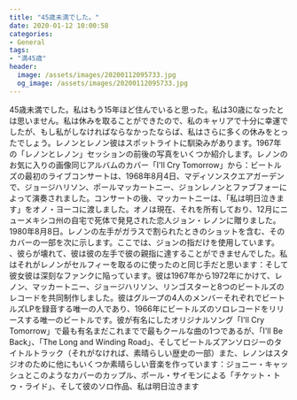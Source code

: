 ```yaml
---
title: "45歳未満でした。"
date: 2020-01-12 10:00:58
categories:
- General
tags:
- "満45歳"
header:
  image: /assets/images/20200112095733.jpg
  og_image: /assets/images/20200112095733.jpg
---
```


45歳未満でした。私はもう15年ほど住んでいると思った。私は30歳になったとは思いません。私は休みを取ることができたので、私のキャリアで十分に幸運でしたが、もし私がしなければならなかったならば、私はさらに多くの休みをとったでしょう。レノンとレノン彼はスポットライトに馴染みがあります。1967年の「レノンとレノン」セッションの前後の写真をいくつか紹介します。レノンのお気に入りの画像同じアルバムのカバー「I&#39;ll Cry Tomorrow」から：ビートルズの最初のライブコンサートは、1968年8月4日、マディソンスクエアガーデンで、ジョージハリソン、ポールマッカートニー、ジョンレノンとファブフォーによって演奏されました。コンサートの後、マッカートニーは、「私は明日泣きます」をオノ・ヨーコに渡しました。オノは現在、それを所有しており、12月にニューメキシコ州の自宅で死体で発見された恋人ジョン・レノンに贈りました。 1980年8月8日。レノンの左手がガラスで割られたときのショットを含む、そのカバーの一部を次に示します。ここでは、ジョンの指だけを使用しています。 、彼らが壊れて、彼は彼の左手で彼の親指に達することができませんでした。私はそれがレノンがセルフィーを取るのに使ったのと同じ手だと思います：そして彼女彼は深刻なファンクに陥っています。彼は1967年から1972年にかけて、レノン、マッカートニー、ジョージハリソン、リンゴスターと8つのビートルズのレコードを共同制作しました。彼はグループの4人のメンバーそれぞれでビートルズLPを録音する唯一の人であり、1966年にビートルズのソロレコードをリリースする唯一のビートルです。彼が有名にしたオリジナルソング「I&#39;ll Cry Tomorrow」で最も有名まだこれまでで最もクールな曲の1つであるが、「I&#39;ll Be Back」、「The Long and Winding Road」、そしてビートルズアンソロジーのタイトルトラック（それがなければ、素晴らしい歴史の一部）また、レノンはスタジオのために他にもいくつか素晴らしい音楽を作っています：ジョニー・キャッシュとこのようなカバーのカップル、ポール・サイモンによる「チケット・トゥ・ライド」、そして彼のソロ作品、私は明日泣きます
